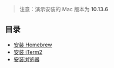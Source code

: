 > 注意：演示安装的 Mac 版本为 **10.13.6**

## 目录

- [安装 Homebrew](./install/home-brew.md)
- [安装 iTerm2](./install/iterm2.md)
- [安装浏览器](./install/browser.md)
